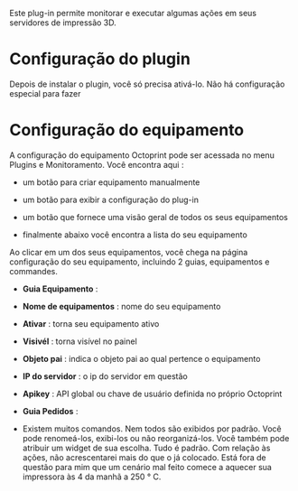 Este plug-in permite monitorar e executar algumas ações em seus servidores de impressão 3D.

Configuração do plugin 
=======================

Depois de instalar o plugin, você só precisa ativá-lo. Não há configuração especial para fazer

Configuração do equipamento 
=============================

A configuração do equipamento Octoprint pode ser acessada no menu
Plugins e Monitoramento. Você encontra aqui :

-   um botão para criar equipamento manualmente

-   um botão para exibir a configuração do plug-in

-   um botão que fornece uma visão geral de todos os seus equipamentos

-   finalmente abaixo você encontra a lista do seu equipamento

Ao clicar em um dos seus equipamentos, você chega na página
configuração do seu equipamento, incluindo 2 guias, equipamentos e
commandes.

-   **Guia Equipamento** :

-   **Nome de equipamentos** : nome do seu equipamento

-   **Ativar** : torna seu equipamento ativo

-   **Visivél** : torna visível no painel

-   **Objeto pai** : indica o objeto pai ao qual pertence
    o equipamento

-   **IP do servidor** : o ip do servidor em questão

-   **Apikey** : API global ou chave de usuário definida no próprio Octoprint


-   **Guia Pedidos** :

-   Existem muitos comandos. Nem todos são exibidos por padrão. Você pode renomeá-los, exibi-los ou não reorganizá-los. 
Você também pode atribuir um widget de sua escolha. Tudo é padrão. Com relação às ações, não acrescentarei mais do que o já colocado.
Está fora de questão para mim que um cenário mal feito comece a aquecer sua impressora às 4 da manhã a 250 ° C.

